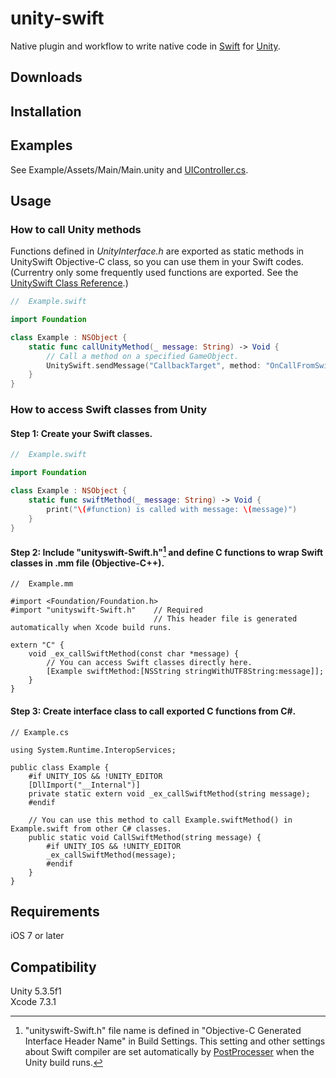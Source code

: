 # unity-swift

Native plugin and workflow to write native code in [Swift](https://swift.org) for [Unity](http://unity3d.com/).

## Downloads

## Installation

## Examples

See Example/Assets/Main/Main.unity and [UIController.cs](./Example/Assets/UIController.cs).  

## Usage

### How to call Unity methods

Functions defined in *UnityInterface.h* are exported as static methods in UnitySwift Objective-C class, so you can use them in your Swift codes.  
(Currentry only some frequently used functions are exported. See the [UnitySwift Class Reference](./reference.md).)

```swift
//  Example.swift

import Foundation

class Example : NSObject {
    static func callUnityMethod(_ message: String) -> Void {
        // Call a method on a specified GameObject.
        UnitySwift.sendMessage("CallbackTarget", method: "OnCallFromSwift", message:  message)
    }
}
```

### How to access Swift classes from Unity

#### Step 1: Create your Swift classes.

```swift
//  Example.swift

import Foundation

class Example : NSObject {
    static func swiftMethod(_ message: String) -> Void {
        print("\(#function) is called with message: \(message)")
    }
}
```

#### Step 2: Include "unityswift-Swift.h"[^1] and define C functions to wrap Swift classes in .mm file (Objective-C++).

```objc
//  Example.mm

#import <Foundation/Foundation.h>
#import "unityswift-Swift.h"    // Required
                                // This header file is generated automatically when Xcode build runs.

extern "C" {
    void _ex_callSwiftMethod(const char *message) {
        // You can access Swift classes directly here.
        [Example swiftMethod:[NSString stringWithUTF8String:message]];
    }
}
```

[^1]: "unityswift-Swift.h" file name is defined in "Objective-C Generated Interface Header Name" in Build Settings. This setting and other settings about Swift compiler are set automatically by [PostProcesser](./Example/Assets/UnitySwift/Editor/PostProcessor.cs) when the Unity build runs.

#### Step 3: Create interface class to call exported C functions from C&#x23;.

```chsarp
// Example.cs

using System.Runtime.InteropServices;

public class Example {
    #if UNITY_IOS && !UNITY_EDITOR
    [DllImport("__Internal")]
    private static extern void _ex_callSwiftMethod(string message);
    #endif

    // You can use this method to call Example.swiftMethod() in Example.swift from other C# classes.
    public static void CallSwiftMethod(string message) {
        #if UNITY_IOS && !UNITY_EDITOR
        _ex_callSwiftMethod(message);
        #endif
    }
}
```

## Requirements

iOS 7 or later

## Compatibility

Unity 5.3.5f1  
Xcode 7.3.1
